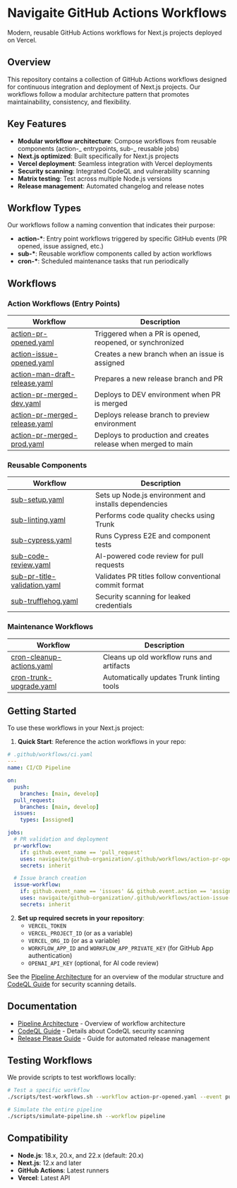 # Navigaite GitHub Actions Workflows

Modern, reusable GitHub Actions workflows for Next.js projects deployed on Vercel.

## Overview

This repository contains a collection of GitHub Actions workflows designed for continuous integration and deployment of Next.js projects.
Our workflows follow a modular architecture pattern that promotes maintainability, consistency, and flexibility.

## Key Features

- **Modular workflow architecture**: Compose workflows from reusable components (action-_ entrypoints, sub-_ reusable jobs)
- **Next.js optimized**: Built specifically for Next.js projects
- **Vercel deployment**: Seamless integration with Vercel deployments
- **Security scanning**: Integrated CodeQL and vulnerability scanning
- **Matrix testing**: Test across multiple Node.js versions
- **Release management**: Automated changelog and release notes

## Workflow Types

Our workflows follow a naming convention that indicates their purpose:

- **action-\***: Entry point workflows triggered by specific GitHub events (PR opened, issue assigned, etc.)
- **sub-\***: Reusable workflow components called by action workflows
- **cron-\***: Scheduled maintenance tasks that run periodically

## Workflows

### Action Workflows (Entry Points)

| Workflow                                                                         | Description                                                   |
| -------------------------------------------------------------------------------- | ------------------------------------------------------------- |
| [action-pr-opened.yaml](.github/workflows/action-pr-opened.yaml)                 | Triggered when a PR is opened, reopened, or synchronized      |
| [action-issue-opened.yaml](.github/workflows/action-issue-opened.yaml)           | Creates a new branch when an issue is assigned                |
| [action-man-draft-release.yaml](.github/workflows/action-man-draft-release.yaml) | Prepares a new release branch and PR                          |
| [action-pr-merged-dev.yaml](.github/workflows/action-pr-merged-dev.yaml)         | Deploys to DEV environment when PR is merged                  |
| [action-pr-merged-release.yaml](.github/workflows/action-pr-merged-release.yaml) | Deploys release branch to preview environment                 |
| [action-pr-merged-prod.yaml](.github/workflows/action-pr-merged-prod.yaml)       | Deploys to production and creates release when merged to main |

### Reusable Components

| Workflow                                                                       | Description                                           |
| ------------------------------------------------------------------------------ | ----------------------------------------------------- |
| [sub-setup.yaml](.github/workflows/sub-setup.yaml)                             | Sets up Node.js environment and installs dependencies |
| [sub-linting.yaml](.github/workflows/sub-linting.yaml)                         | Performs code quality checks using Trunk              |
| [sub-cypress.yaml](.github/workflows/sub-cypress.yaml)                         | Runs Cypress E2E and component tests                  |
| [sub-code-review.yaml](.github/workflows/sub-code-review.yaml)                 | AI-powered code review for pull requests              |
| [sub-pr-title-validation.yaml](.github/workflows/sub-pr-title-validation.yaml) | Validates PR titles follow conventional commit format |
| [sub-trufflehog.yaml](.github/workflows/sub-trufflehog.yaml)                   | Security scanning for leaked credentials              |

### Maintenance Workflows

| Workflow                                                                 | Description                               |
| ------------------------------------------------------------------------ | ----------------------------------------- |
| [cron-cleanup-actions.yaml](.github/workflows/cron-cleanup-actions.yaml) | Cleans up old workflow runs and artifacts |
| [cron-trunk-upgrade.yaml](.github/workflows/cron-trunk-upgrade.yaml)     | Automatically updates Trunk linting tools |

## Getting Started

To use these workflows in your Next.js project:

1. **Quick Start**: Reference the action workflows in your repo:

```yaml
# .github/workflows/ci.yaml
---
name: CI/CD Pipeline

on:
  push:
    branches: [main, develop]
  pull_request:
    branches: [main, develop]
  issues:
    types: [assigned]

jobs:
  # PR validation and deployment
  pr-workflow:
    if: github.event_name == 'pull_request'
    uses: navigaite/github-organization/.github/workflows/action-pr-opened.yaml@main
    secrets: inherit

  # Issue branch creation
  issue-workflow:
    if: github.event_name == 'issues' && github.event.action == 'assigned'
    uses: navigaite/github-organization/.github/workflows/action-issue-opened.yaml@main
    secrets: inherit
```

2. **Set up required secrets in your repository**:
   - `VERCEL_TOKEN`
   - `VERCEL_PROJECT_ID` (or as a variable)
   - `VERCEL_ORG_ID` (or as a variable)
   - `WORKFLOW_APP_ID` and `WORKFLOW_APP_PRIVATE_KEY` (for GitHub App authentication)
   - `OPENAI_API_KEY` (optional, for AI code review)

See the [Pipeline Architecture](./docs/PIPELINE_ARCHITECTURE.md) for an overview of the modular structure and
[CodeQL Guide](./docs/CODEQL_GUIDE.md) for security scanning details.

## Documentation

- [Pipeline Architecture](./docs/PIPELINE_ARCHITECTURE.md) - Overview of workflow architecture
- [CodeQL Guide](./docs/CODEQL_GUIDE.md) - Details about CodeQL security scanning
- [Release Please Guide](./docs/RELEASE_PLEASE_GUIDE.md) - Guide for automated release management

## Testing Workflows

We provide scripts to test workflows locally:

```bash
# Test a specific workflow
./scripts/test-workflows.sh --workflow action-pr-opened.yaml --event pull_request

# Simulate the entire pipeline
./scripts/simulate-pipeline.sh --workflow pipeline
```

## Compatibility

- **Node.js**: 18.x, 20.x, and 22.x (default: 20.x)
- **Next.js**: 12.x and later
- **GitHub Actions**: Latest runners
- **Vercel**: Latest API

